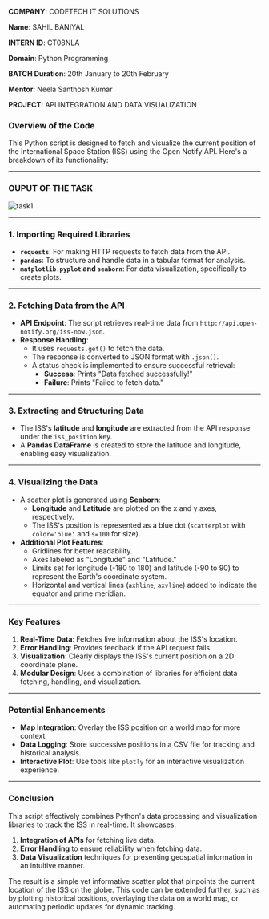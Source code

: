 **COMPANY**: CODETECH IT SOLUTIONS

**Name**: SAHIL BANIYAL

**INTERN ID**: CT08NLA

**Domain**: Python Programming

**BATCH Duration**: 20th January to 20th February

**Mentor**: Neela Santhosh Kumar

**PROJECT**: API INTEGRATION AND DATA VISUALIZATION

### Overview of the Code

This Python script is designed to fetch and visualize the current position of the International Space Station (ISS) using the Open Notify API. Here's a breakdown of its functionality:

---

### OUPUT OF THE TASK

![task1](https://github.com/user-attachments/assets/d54f5614-b9fd-4723-8b7e-294472feb706)

---


### **1. Importing Required Libraries**
- **`requests`**: For making HTTP requests to fetch data from the API.
- **`pandas`**: To structure and handle data in a tabular format for analysis.
- **`matplotlib.pyplot` and `seaborn`**: For data visualization, specifically to create plots.

---

### **2. Fetching Data from the API**
- **API Endpoint**: The script retrieves real-time data from `http://api.open-notify.org/iss-now.json`.
- **Response Handling**:
  - It uses `requests.get()` to fetch the data.
  - The response is converted to JSON format with `.json()`.
  - A status check is implemented to ensure successful retrieval:
    - **Success**: Prints "Data fetched successfully!"
    - **Failure**: Prints "Failed to fetch data."

---

### **3. Extracting and Structuring Data**
- The ISS's **latitude** and **longitude** are extracted from the API response under the `iss_position` key.
- A **Pandas DataFrame** is created to store the latitude and longitude, enabling easy visualization.

---

### **4. Visualizing the Data**
- A scatter plot is generated using **Seaborn**:
  - **Longitude** and **Latitude** are plotted on the x and y axes, respectively.
  - The ISS's position is represented as a blue dot (`scatterplot` with `color='blue'` and `s=100` for size).
- **Additional Plot Features**:
  - Gridlines for better readability.
  - Axes labeled as "Longitude" and "Latitude."
  - Limits set for longitude (-180 to 180) and latitude (-90 to 90) to represent the Earth's coordinate system.
  - Horizontal and vertical lines (`axhline`, `axvline`) added to indicate the equator and prime meridian.

---

### **Key Features**
1. **Real-Time Data**: Fetches live information about the ISS's location.
2. **Error Handling**: Provides feedback if the API request fails.
3. **Visualization**: Clearly displays the ISS's current position on a 2D coordinate plane.
4. **Modular Design**: Uses a combination of libraries for efficient data fetching, handling, and visualization.

---

### **Potential Enhancements**
- **Map Integration**: Overlay the ISS position on a world map for more context.
- **Data Logging**: Store successive positions in a CSV file for tracking and historical analysis.
- **Interactive Plot**: Use tools like `plotly` for an interactive visualization experience.

---

### Conclusion  
This script effectively combines Python's data processing and visualization libraries to track the ISS in real-time. It showcases:  
1. **Integration of APIs** for fetching live data.  
2. **Error Handling** to ensure reliability when fetching data.  
3. **Data Visualization** techniques for presenting geospatial information in an intuitive manner.  

The result is a simple yet informative scatter plot that pinpoints the current location of the ISS on the globe. This code can be extended further, such as by plotting historical positions, overlaying the data on a world map, or automating periodic updates for dynamic tracking.
